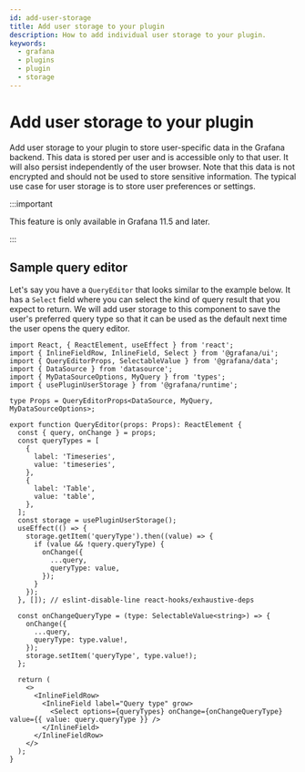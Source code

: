 ```yaml
---
id: add-user-storage
title: Add user storage to your plugin
description: How to add individual user storage to your plugin.
keywords:
  - grafana
  - plugins
  - plugin
  - storage
---
```


# Add user storage to your plugin

Add user storage to your plugin to store user-specific data in the Grafana backend. This data is stored per user and is accessible only to that user. It will also persist independently of the user browser. Note that this data is not encrypted and should not be used to store sensitive information. The typical use case for user storage is to store user preferences or settings.

:::important

This feature is only available in Grafana 11.5 and later.

:::

## Sample query editor

Let's say you have a `QueryEditor` that looks similar to the example below. It has a `Select` field where you can select the kind of query result that you expect to return. We will add user storage to this component to save the user's preferred query type so that it can be used as the default next time the user opens the query editor.

```tsx
import React, { ReactElement, useEffect } from 'react';
import { InlineFieldRow, InlineField, Select } from '@grafana/ui';
import { QueryEditorProps, SelectableValue } from '@grafana/data';
import { DataSource } from 'datasource';
import { MyDataSourceOptions, MyQuery } from 'types';
import { usePluginUserStorage } from '@grafana/runtime';

type Props = QueryEditorProps<DataSource, MyQuery, MyDataSourceOptions>;

export function QueryEditor(props: Props): ReactElement {
  const { query, onChange } = props;
  const queryTypes = [
    {
      label: 'Timeseries',
      value: 'timeseries',
    },
    {
      label: 'Table',
      value: 'table',
    },
  ];
  const storage = usePluginUserStorage();
  useEffect(() => {
    storage.getItem('queryType').then((value) => {
      if (value && !query.queryType) {
        onChange({
          ...query,
          queryType: value,
        });
      }
    });
  }, []); // eslint-disable-line react-hooks/exhaustive-deps

  const onChangeQueryType = (type: SelectableValue<string>) => {
    onChange({
      ...query,
      queryType: type.value!,
    });
    storage.setItem('queryType', type.value!);
  };

  return (
    <>
      <InlineFieldRow>
        <InlineField label="Query type" grow>
          <Select options={queryTypes} onChange={onChangeQueryType} value={{ value: query.queryType }} />
        </InlineField>
      </InlineFieldRow>
    </>
  );
}
```
